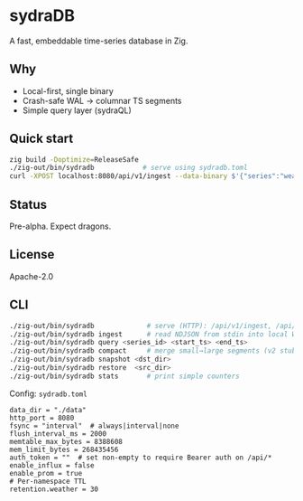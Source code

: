 # sydraDB

A fast, embeddable time-series database in Zig.

## Why
- Local-first, single binary
- Crash-safe WAL → columnar TS segments
- Simple query layer (sydraQL)

## Quick start
```bash
zig build -Doptimize=ReleaseSafe
./zig-out/bin/sydradb            # serve using sydradb.toml
curl -XPOST localhost:8080/api/v1/ingest --data-binary $'{"series":"weather.room1","ts":1694300000,"value":24.2}\n'
```

## Status
Pre-alpha. Expect dragons.

## License
Apache-2.0

## CLI
```bash
./zig-out/bin/sydradb             # serve (HTTP): /api/v1/ingest, /api/v1/query/range, /metrics
./zig-out/bin/sydradb ingest      # read NDJSON from stdin into local WAL
./zig-out/bin/sydradb query <series_id> <start_ts> <end_ts>
./zig-out/bin/sydradb compact     # merge small→large segments (v2 stub)
./zig-out/bin/sydradb snapshot <dst_dir>
./zig-out/bin/sydradb restore  <src_dir>
./zig-out/bin/sydradb stats       # print simple counters
```

Config: `sydradb.toml`
```
data_dir = "./data"
http_port = 8080
fsync = "interval"  # always|interval|none
flush_interval_ms = 2000
memtable_max_bytes = 8388608
mem_limit_bytes = 268435456
auth_token = ""  # set non-empty to require Bearer auth on /api/*
enable_influx = false
enable_prom = true
# Per-namespace TTL
retention.weather = 30
```
